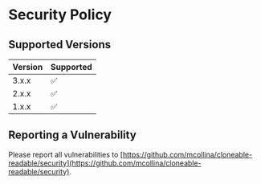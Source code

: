 # Security Policy

## Supported Versions

| Version | Supported          |
| ------- | ------------------ |
| 3.x.x   | :white_check_mark: |
| 2.x.x   | :white_check_mark: |
| 1.x.x   | :white_check_mark: |

## Reporting a Vulnerability

Please report all vulnerabilities to [https://github.com/mcollina/cloneable-readable/security](https://github.com/mcollina/cloneable-readable/security).
